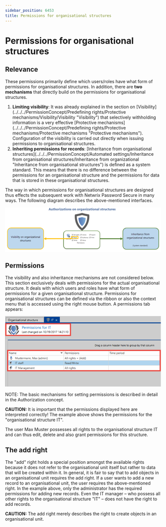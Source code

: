 ```yaml
---
sidebar_position: 6453
title: Permissions for organisational structures
---
```


# Permissions for organisational structures

## Relevance

These permissions primarily define which users/roles have what form of permissions for organisational structures. In addition, there are **two mechanisms** that directly build on the permissions for organisational structures.

1. **Limiting visibility**: It was already explained in the section on [Visibility](../../../PermissionConcept/Predefining rights/Protective mechanisms/Visibility/Visibility "Visibility") that selectively withholding information is a very effective [Protective mechanisms](../../../PermissionConcept/Predefining rights/Protective mechanisms/Protective mechanisms "Protective mechanisms"). Configuration of the visibility is carried out directly when issuing permissions to organisational structures.
2. **Inheriting permissions for records**: [Inheritance from organisational structures](../../../PermissionConcept/Automated settings/Inheritance from organisational structures/Inheritance from organizational "Inheritance from organisational structures") is defined as a system standard. This means that there is no difference between the permissions for an organisational structure and the permissions for data that is stored in these organisational structures.

The way in which permissions for organisational structures are designed thus effects the subsequent work with Netwrix Password Secure in many ways. The following diagram describes the above-mentioned interfaces.

![Permissions for organizational structures](../../../../../../../../../static/images/PasswordSecure_9.2/Content/Resources/Images/permissions_for_organizational_structures_1-en.png "Permissions for organizational structures")

## Permissions

The visibility and also inheritance mechanisms are not considered below. This section exclusively deals with permissions for the actual organisational structure. It deals with which users and roles have what form of permissions for a given organisational structure. Permissions for organisational structures can be defined via the ribbon or also the context menu that is accessed using the right mouse button. A permissions tab appears:

![Permissions for OU](../../../../../../../../../static/images/PasswordSecure_9.2/Content/Resources/Images/permissions_for_organizational_structures_2-en.png "Permissions for OU")

NOTE: The basic mechanisms for setting permissions is described in detail in the Authorization concept.

**CAUTION:** 
It is important that the permissions displayed here are interpreted correctly! The example above shows the permissions for the "organisational structure IT".

The user Max Muster possesses all rights to the organisational structure IT and can thus edit, delete and also grant permissions for this structure.

## The add right

The "add" right holds a special position amongst the available rights because it does not refer to the organisational unit itself but rather to data that will be created within it. In general, it is fair to say that to add objects in an organisational unit requires the add right. If a user wants to add a new record to an organisational unit, the user requires the above-mentioned right. In the example above, only the administrator has the required permissions for adding new records. Even the IT manager – who possess all other rights to the organisational structure "IT" – does not have the right to add records.

**CAUTION:** The add right merely describes the right to create objects in an organisational unit.
